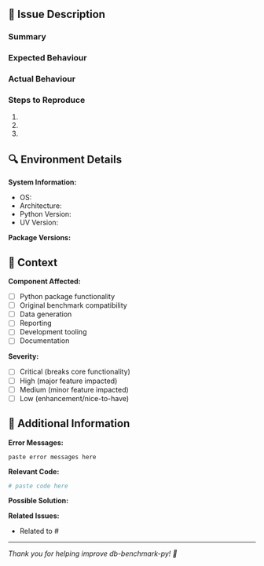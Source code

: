 ## 🐛 Issue Description

### Summary
<!-- Brief description of the issue -->

### Expected Behaviour
<!-- What should happen -->

### Actual Behaviour  
<!-- What actually happens -->

### Steps to Reproduce
1. 
2. 
3. 

## 🔍 Environment Details

**System Information:**
- OS: <!-- macOS/Linux/Windows -->
- Architecture: <!-- arm64/x86_64 -->
- Python Version: <!-- run: python --version -->
- UV Version: <!-- run: uv --version -->

**Package Versions:**
<!-- run: just system-info or paste relevant versions -->

## 📁 Context

**Component Affected:**
- [ ] Python package functionality
- [ ] Original benchmark compatibility  
- [ ] Data generation
- [ ] Reporting
- [ ] Development tooling
- [ ] Documentation

**Severity:**
- [ ] Critical (breaks core functionality)
- [ ] High (major feature impacted)
- [ ] Medium (minor feature impacted)
- [ ] Low (enhancement/nice-to-have)

## 🧪 Additional Information

**Error Messages:**
<!-- Include any error messages or stack traces -->
```
paste error messages here
```

**Relevant Code:**
<!-- Include any relevant code snippets -->
```python
# paste code here
```

**Possible Solution:**
<!-- If you have ideas about how to fix this -->

**Related Issues:**
<!-- Link to related issues if any -->
- Related to #<!-- issue number -->

---

*Thank you for helping improve db-benchmark-py! 🙏*
